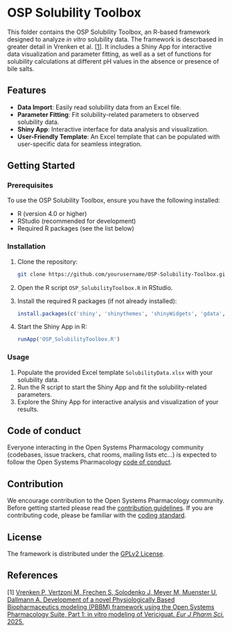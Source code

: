 # OSP Solubility Toolbox

This folder contains the OSP Solubility Toolbox, an R-based framework designed to analyze *in vitro* solubility data. The framework is descrbased in greater detail in Vrenken et al. [[1](#References)]. It includes a Shiny App for interactive data visualization and parameter fitting, as well as a set of functions for solubility calculations at different pH values in the absence or presence of bile salts.

## Features

- **Data Import**: Easily read solubility data from an Excel file.
- **Parameter Fitting**: Fit solubility-related parameters to observed solubility data.
- **Shiny App**: Interactive interface for data analysis and visualization.
- **User-Friendly Template**: An Excel template that can be populated with user-specific data for seamless integration.

## Getting Started

### Prerequisites

To use the OSP Solubility Toolbox, ensure you have the following installed:

- R (version 4.0 or higher)
- RStudio (recommended for development)
- Required R packages (see the list below)

### Installation

1. Clone the repository:

   ```bash
   git clone https://github.com/yourusername/OSP-Solubility-Toolbox.git
   ```

2. Open the R script `OSP_SolubilityToolbox.R` in RStudio.

3. Install the required R packages (if not already installed):

   ```R
   install.packages(c('shiny', 'shinythemes', 'shinyWidgets', 'gdata', 'openxlsx', 'ggplot2', 'gridExtra'))
   ```

4. Start the Shiny App in R:

   ```R
   runApp('OSP_SolubilityToolbox.R')
   ```

### Usage

1. Populate the provided Excel template `SolubilityData.xlsx` with your solubility data.
2. Run the R script to start the Shiny App and fit the solubility-related parameters.
3. Explore the Shiny App for interactive analysis and visualization of your results.

## Code of conduct
Everyone interacting in the Open Systems Pharmacology community (codebases, issue trackers, chat rooms, mailing lists etc...) is expected to follow the Open Systems Pharmacology [code of conduct](https://github.com/Open-Systems-Pharmacology/Suite/blob/master/CODE_OF_CONDUCT.md#contributor-covenant-code-of-conduct).

## Contribution
We encourage contribution to the Open Systems Pharmacology community. Before getting started please read the [contribution guidelines](https://github.com/Open-Systems-Pharmacology/Suite/blob/master/CONTRIBUTING.md#ways-to-contribute). If you are contributing code, please be familiar with the [coding standard](https://github.com/Open-Systems-Pharmacology/Suite/blob/master/CODING_STANDARDS.md#visual-studio-settings).

## License
The framework is distributed under the [GPLv2 License](https://github.com/Open-Systems-Pharmacology/Suite/blob/develop/LICENSE).

## References
[1] [Vrenken P, Vertzoni M, Frechen S, Solodenko J, Meyer M, Muenster U, Dallmann A. Development of a novel Physiologically Based Biopharmaceutics modeling (PBBM) framework using the Open Systems Pharmacology Suite, Part 1: in vitro modeling of Vericiguat. *Eur J Pharm Sci.* 2025.](https://github.com/Open-Systems-Pharmacology/Oral-PBBM-Workflow)
